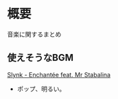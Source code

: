 # 概要

音楽に関するまとめ

## 使えそうなBGM

[Slynk - Enchantée feat. Mr Stabalina](https://www.youtube.com/watch?v=gQcjGcWWymE)

- ポップ、明るい。
